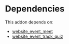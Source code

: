# Dependencies

This addon depends on:

- [website_event_meet](../../odoo-bringout-oca-ocb-website_event_meet)
- [website_event_track_quiz](../../odoo-bringout-oca-ocb-website_event_track_quiz)
